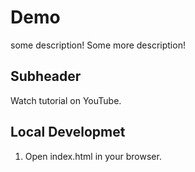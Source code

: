 # Demo

some description!
Some more description!

## Subheader

Watch tutorial on YouTube.

## Local Developmet

1. Open index.html in your browser.